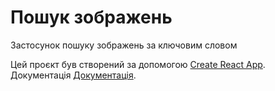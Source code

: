 # Пошук зображень

Застосунок пошуку зображень за ключовим словом

Цей проєкт був створений за допомогою
[Create React App](https://github.com/facebook/create-react-app). Документація
[Документація](https://facebook.github.io/create-react-app/docs/getting-started).
